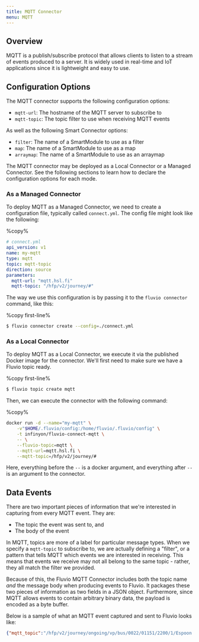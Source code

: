 ```yaml
---
title: MQTT Connector
menu: MQTT
---
```


## Overview

MQTT is a publish/subscribe protocol that allows clients to listen to a stream
of events produced to a server. It is widely used in real-time and IoT applications
since it is lightweight and easy to use.

## Configuration Options

The MQTT connector supports the following configuration options:

- `mqtt-url`: The hostname of the MQTT server to subscribe to
- `mqtt-topic`: The topic filter to use when receiving MQTT events

As well as the following Smart Connector options:

- `filter`: The name of a SmartModule to use as a filter
- `map`: The name of a SmartModule to use as a map
- `arraymap`: The name of a SmartModule to use as an arraymap

The MQTT connector may be deployed as a Local Connector or a Managed Connector.
See the following sections to learn how to declare the configuration options
for each mode.

### As a Managed Connector

To deploy MQTT as a Managed Connector, we need to create a configuration file,
typically called `connect.yml`. The config file might look like the following:

%copy%
```yaml
# connect.yml
api_version: v1
name: my-mqtt
type: mqtt
topic: mqtt-topic
direction: source
parameters:
  mqtt-url: "mqtt.hsl.fi"
  mqtt-topic: "/hfp/v2/journey/#"
```

The way we use this configuration is by passing it to the `fluvio connector` command,
like this:

%copy first-line%
```bash
$ fluvio connector create --config=./connect.yml
```

### As a Local Connector

To deploy MQTT as a Local Connector, we execute it via the published Docker image
for the connector. We'll first need to make sure we have a Fluvio topic ready.

%copy first-line%
```bash
$ fluvio topic create mqtt
```

Then, we can execute the connector with the following command:

%copy%
```bash
docker run -d --name="my-mqtt" \
    -v"$HOME/.fluvio/config:/home/fluvio/.fluvio/config" \
    -t infinyon/fluvio-connect-mqtt \
    -- \
    --fluvio-topic=mqtt \
    --mqtt-url=mqtt.hsl.fi \
    --mqtt-topic=/hfp/v2/journey/#
```

Here, everything before the `--` is a docker argument, and everything after
`--` is an argument to the connector.

## Data Events

There are two important pieces of information that we're interested in capturing from
every MQTT event. They are:

- The topic the event was sent to, and
- The body of the event

In MQTT, topics are more of a label for particular message types. When we specify a
`mqtt-topic` to subscribe to, we are actually defining a "filter", or a pattern that
tells MQTT which events we are interested in receiving. This means that events we receive
may not all belong to the same topic - rather, they all match the filter we provided.

Because of this, the Fluvio MQTT Connector includes both the topic name _and_ the
message body when producing events to Fluvio. It packages these two pieces of information
as two fields in a JSON object. Furthermore, since MQTT allows events to contain arbitrary
binary data, the payload is encoded as a byte buffer.

Below is a sample of what an MQTT event captured and sent to Fluvio looks like:

```json
{"mqtt_topic":"/hfp/v2/journey/ongoing/vp/bus/0022/01151/2200/1/Espoon keskus/23:02/1160105/4/60;24/29/00/00","payload":[123,34,86,80,34,58,123,34,100,101,115,105,34,58,34,50,48,48,34,44,34,100,105,114,34,58,34,49,34,44,34,111,112,101,114,34,58,50,50,44,34,118,101,104,34,58,49,49,53,49,44,34,116,115,116,34,58,34,50,48,50,49,45,49,49,45,49,56,84,50,49,58,49,51,58,51,50,46,56,56,52,90,34,44,34,116,115,105,34,58,49,54,51,55,50,55,48,48,49,50,44,34,115,112,100,34,58,49,50,46,54,55,44,34,104,100,103,34,58,51,51,55,44,34,108,97,116,34,58,54,48,46,50,48,48,49,53,55,44,34,108,111,110,103,34,58,50,52,46,57,48,48,50,49,53,44,34,97,99,99,34,58,45,48,46,49,49,44,34,100,108,34,58,45,55,53,44,34,111,100,111,34,58,110,117,108,108,44,34,100,114,115,116,34,58,110,117,108,108,44,34,111,100,97,121,34,58,34,50,48,50,49,45,49,49,45,49,56,34,44,34,106,114,110,34,58,49,53,48,44,34,108,105,110,101,34,58,49,48,52,52,44,34,115,116,97,114,116,34,58,34,50,51,58,48,50,34,44,34,108,111,99,34,58,34,71,80,83,34,44,34,115,116,111,112,34,58,110,117,108,108,44,34,114,111,117,116,101,34,58,34,50,50,48,48,34,44,34,111,99,99,117,34,58,48,125,125]}
```
